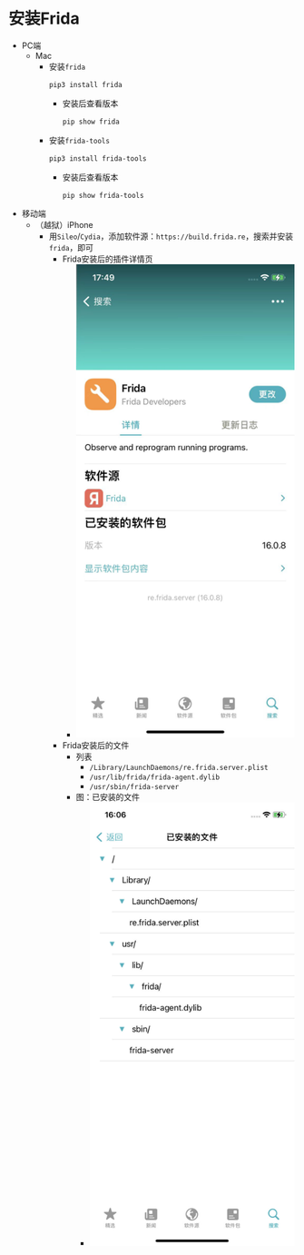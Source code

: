 # 安装Frida

* PC端
  * Mac
    * 安装`frida`
      ```bash
      pip3 install frida
      ```
      * 安装后查看版本
        ```bash
        pip show frida
        ```
    * 安装`frida-tools`
      ```bash
      pip3 install frida-tools
      ```
      * 安装后查看版本
        ```bash
        pip show frida-tools
        ```
* 移动端
  * （越狱）iPhone
    * 用`Sileo`/`Cydia`，添加软件源：`https://build.frida.re`，搜索并安装`frida`，即可
      * Frida安装后的插件详情页
        * ![frida_tweak_detail](../assets/img/frida_tweak_detail.png)
      * Frida安装后的文件
        * 列表
          * `/Library/LaunchDaemons/re.frida.server.plist`
          * `/usr/lib/frida/frida-agent.dylib`
          * `/usr/sbin/frida-server`
        * 图：已安装的文件
          * ![frida_installed_files](../assets/img/frida_installed_files.png)
